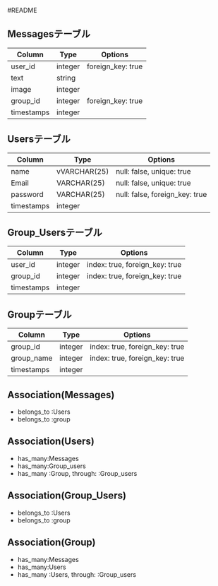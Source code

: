 #README
## Messagesテーブル
|Column|Type|Options|
|------|----|-------|
|user_id|integer|foreign_key: true|
|text|string||
|image|integer||
|group_id|integer|foreign_key: true|
|timestamps|integer|

## Usersテーブル
|Column|Type|Options|
|------|----|-------|
|name|vVARCHAR(25)|null: false, unique: true|
|Email|VARCHAR(25)|null: false, unique: true|
|password|VARCHAR(25)|null: false, foreign_key: true|
|timestamps|integer|

## Group_Usersテーブル
|Column|Type|Options|
|------|----|-------|
|user_id|integer|index: true, foreign_key: true|
|group_id|integer|index: true, foreign_key: true|
|timestamps|integer|

## Groupテーブル
|Column|Type|Options|
|------|----|-------|
|group_id|integer|index: true, foreign_key: true|
|group_name|integer|index: true, foreign_key: true|
|timestamps|integer|


## Association(Messages)
- belongs_to :Users
- belongs_to :group

## Association(Users)
- has_many:Messages
- has_many:Group_users
- has_many :Group, through: :Group_users

## Association(Group_Users)
- belongs_to :Users
- belongs_to :group

## Association(Group)
- has_many:Messages
- has_many:Users
- has_many :Users, through: :Group_users

